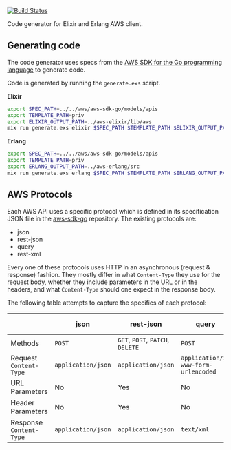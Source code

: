 [![Build Status](https://travis-ci.org/aws-beam/aws-codegen.svg?branch=master)](https://travis-ci.org/aws-beam/aws-codegen)

Code generator for Elixir and Erlang AWS client.

## Generating code

The code generator uses specs from the [AWS SDK for the Go programming
language][aws-sdk-go] to generate code.

Code is generated by running the `generate.exs` script.

**Elixir**

```bash
export SPEC_PATH=../../aws/aws-sdk-go/models/apis
export TEMPLATE_PATH=priv
export ELIXIR_OUTPUT_PATH=../aws-elixir/lib/aws
mix run generate.exs elixir $SPEC_PATH $TEMPLATE_PATH $ELIXIR_OUTPUT_PATH
```

**Erlang**

```bash
export SPEC_PATH=../../aws/aws-sdk-go/models/apis
export TEMPLATE_PATH=priv
export ERLANG_OUTPUT_PATH=../aws-erlang/src
mix run generate.exs erlang $SPEC_PATH $TEMPLATE_PATH $ERLANG_OUTPUT_PATH
```

## AWS Protocols

Each AWS API uses a specific protocol which is defined in its
specification JSON file in the [aws-sdk-go][] repository. The existing
protocols are:

- json
- rest-json
- query
- rest-xml

Every one of these protocols uses HTTP in an asynchronous (request &
response) fashion. They mostly differ in what `Content-Type` they use
for the request body, whether they include parameters in the URL or in
the headers, and what `Content-Type` should one expect in the
response body.

The following table attempts to capture the specifics of each protocol:

|                         | json               | rest-json                        | query                               | rest-xml |
|-------------------------|--------------------|----------------------------------|-------------------------------------|----------|
| Methods                 | `POST`             | `GET`, `POST`, `PATCH`, `DELETE` | `POST`                              | TBD      |
| Request `Content-Type`  | `application/json` | `application/json`               | `application/x-www-form-urlencoded` | TBD      |
| URL Parameters          | No                 | Yes                              | No                                  | TBD      |
| Header Parameters       | No                 | Yes                              | No                                  | TBD      |
| Response `Content-Type` | `application/json` | `application/json`               | `text/xml`                          | TBD      |

[aws-sdk-go]: https://github.com/aws/aws-sdk-go
